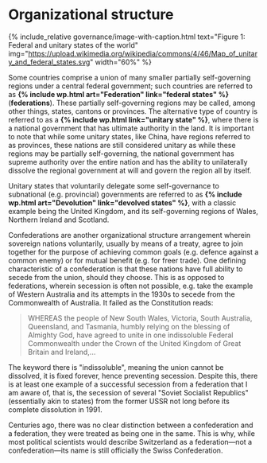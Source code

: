 Organizational structure
========================

{% include_relative governance/image-with-caption.html text="Figure 1: Federal and unitary states of the world" img="https://upload.wikimedia.org/wikipedia/commons/4/46/Map_of_unitary_and_federal_states.svg" width="60%" %}

Some countries comprise a union of many smaller partially self-governing regions under a central federal government; such countries are referred to as **{% include wp.html art="Federation" link="federal states" %}** (**federations**). These partially self-governing regions may be called, among other things, states, cantons or provinces. The alternative type of country is referred to as a **{% include wp.html link="unitary state" %}**, where there is a national government that has ultimate authority in the land. It is important to note that while some unitary states, like China, have regions referred to as provinces, these nations are still considered unitary as while these regions may be partially self-governing, the national government has supreme authority over the entire nation and has the ability to unilaterally dissolve the regional government at will and govern the region all by itself.

Unitary states that voluntarily delegate some self-governance to subnational (e.g. provincial) governments are referred to as **{% include wp.html art="Devolution" link="devolved states" %}**, with a classic example being the United Kingdom, and its self-governing regions of Wales, Northern Ireland and Scotland.

Confederations are another organizational structure arrangement wherein sovereign nations voluntarily, usually by means of a treaty, agree to join together for the purpose of achieving common goals (e.g. defence against a common enemy) or for mutual benefit (e.g. for freer trade). One defining characteristic of a confederation is that these nations have full ability to secede from the union, should they choose. This is as opposed to federations, wherein secession is often not possible, e.g. take the example of Western Australia and its attempts in the 1930s to secede from the Commonwealth of Australia. It failed as the Constitution reads:

> WHEREAS the people of New South Wales, Victoria, South Australia, Queensland, and Tasmania, humbly relying on the blessing of Almighty God, have agreed to unite in one indissoluble Federal Commonwealth under the Crown of the United Kingdom of Great Britain and Ireland,...

The keyword there is "indissoluble", meaning the union cannot be dissolved, it is fixed forever, hence preventing secession. Despite this, there is at least one example of a successful secession from a federation that I am aware of, that is, the secession of several "Soviet Socialist Republics" (essentially akin to states) from the former USSR not long before its complete dissolution in 1991.

Centuries ago, there was no clear distinction between a confederation and a federation, they were treated as being one in the same. This is why, while most political scientists would describe Switzerland as a federation&mdash;not a confederation&mdash;its name is still officially the Swiss Confederation.
